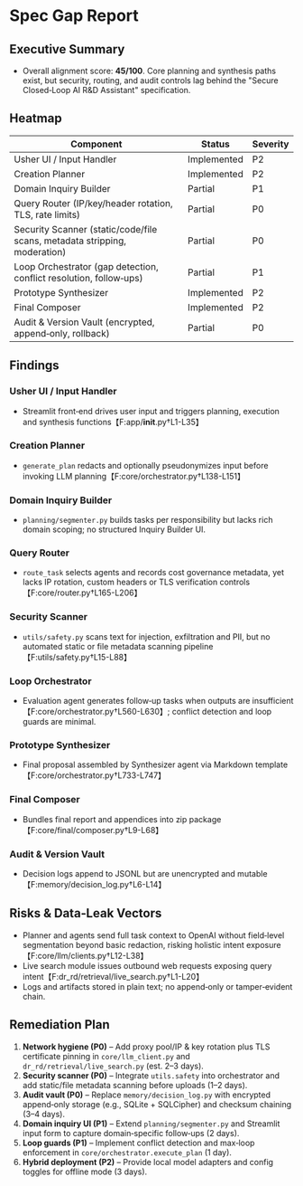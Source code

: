 # Spec Gap Report

## Executive Summary
- Overall alignment score: **45/100**. Core planning and synthesis paths exist, but security, routing, and audit controls lag behind the "Secure Closed‑Loop AI R&D Assistant" specification.

## Heatmap
| Component | Status | Severity |
| --- | --- | --- |
| Usher UI / Input Handler | Implemented | P2 |
| Creation Planner | Implemented | P2 |
| Domain Inquiry Builder | Partial | P1 |
| Query Router (IP/key/header rotation, TLS, rate limits) | Partial | P0 |
| Security Scanner (static/code/file scans, metadata stripping, moderation) | Partial | P0 |
| Loop Orchestrator (gap detection, conflict resolution, follow‑ups) | Partial | P1 |
| Prototype Synthesizer | Implemented | P2 |
| Final Composer | Implemented | P2 |
| Audit & Version Vault (encrypted, append‑only, rollback) | Partial | P0 |

## Findings
### Usher UI / Input Handler
- Streamlit front‑end drives user input and triggers planning, execution and synthesis functions【F:app/__init__.py†L1-L35】

### Creation Planner
- `generate_plan` redacts and optionally pseudonymizes input before invoking LLM planning【F:core/orchestrator.py†L138-L151】

### Domain Inquiry Builder
- `planning/segmenter.py` builds tasks per responsibility but lacks rich domain scoping; no structured Inquiry Builder UI.

### Query Router
- `route_task` selects agents and records cost governance metadata, yet lacks IP rotation, custom headers or TLS verification controls【F:core/router.py†L165-L206】

### Security Scanner
- `utils/safety.py` scans text for injection, exfiltration and PII, but no automated static or file metadata scanning pipeline【F:utils/safety.py†L15-L88】

### Loop Orchestrator
- Evaluation agent generates follow‑up tasks when outputs are insufficient【F:core/orchestrator.py†L560-L630】; conflict detection and loop guards are minimal.

### Prototype Synthesizer
- Final proposal assembled by Synthesizer agent via Markdown template【F:core/orchestrator.py†L733-L747】

### Final Composer
- Bundles final report and appendices into zip package【F:core/final/composer.py†L9-L68】

### Audit & Version Vault
- Decision logs append to JSONL but are unencrypted and mutable【F:memory/decision_log.py†L6-L14】

## Risks & Data‑Leak Vectors
- Planner and agents send full task context to OpenAI without field‑level segmentation beyond basic redaction, risking holistic intent exposure【F:core/llm/clients.py†L12-L38】
- Live search module issues outbound web requests exposing query intent【F:dr_rd/retrieval/live_search.py†L1-L20】
- Logs and artifacts stored in plain text; no append‑only or tamper‑evident chain.

## Remediation Plan
1. **Network hygiene (P0)** – Add proxy pool/IP & key rotation plus TLS certificate pinning in `core/llm_client.py` and `dr_rd/retrieval/live_search.py` (est. 2–3 days).
2. **Security scanner (P0)** – Integrate `utils.safety` into orchestrator and add static/file metadata scanning before uploads (1–2 days).
3. **Audit vault (P0)** – Replace `memory/decision_log.py` with encrypted append‑only storage (e.g., SQLite + SQLCipher) and checksum chaining (3–4 days).
4. **Domain inquiry UI (P1)** – Extend `planning/segmenter.py` and Streamlit input form to capture domain‑specific follow‑ups (2 days).
5. **Loop guards (P1)** – Implement conflict detection and max‑loop enforcement in `core/orchestrator.execute_plan` (1 day).
6. **Hybrid deployment (P2)** – Provide local model adapters and config toggles for offline mode (3 days).

